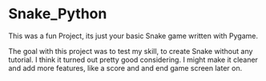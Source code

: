 # Snake_Python

This was a fun Project, its just your basic Snake game written with Pygame.

The goal with this project was to test my skill, to create Snake without any tutorial.
I think it turned out pretty good considering. I might make it cleaner and add more features, like a score
and and end game screen later on. 
